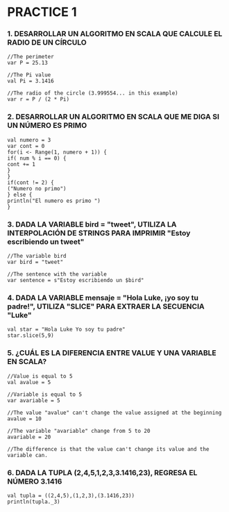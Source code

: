 # PRACTICE 1

### 1. DESARROLLAR UN ALGORITMO EN SCALA QUE CALCULE EL RADIO DE UN CÍRCULO

    //The perimeter
    var P = 25.13

    //The Pi value
    val Pi = 3.1416

    //The radio of the circle (3.999554... in this example)
    var r = P / (2 * Pi)

### 2. DESARROLLAR UN ALGORITMO EN SCALA QUE ME DIGA SI UN NÚMERO ES PRIMO

    val numero = 3
    var cont = 0
    for(i <- Range(1, numero + 1)) {
    if( num % i == 0) {
    cont += 1
    }
    }
    if(cont != 2) {
    ("Numero no primo")
    } else {
    println("El numero es primo ")
    }

### 3. DADA LA VARIABLE bird = "tweet", UTILIZA LA INTERPOLACIÓN DE STRINGS PARA IMPRIMIR "Estoy escribiendo un tweet"

    //The variable bird
    var bird = "tweet"

    //The sentence with the variable
    var sentence = s"Estoy escribiendo un $bird"

### 4. DADA LA VARIABLE mensaje = "Hola Luke, ¡yo soy tu padre!", UTILIZA "SLICE" PARA EXTRAER LA SECUENCIA "Luke"

    val star = "Hola Luke Yo soy tu padre"
    star.slice(5,9)

### 5. ¿CUÁL ES LA DIFERENCIA ENTRE VALUE Y UNA VARIABLE EN SCALA?

    //Value is equal to 5
    val avalue = 5

    //Variable is equal to 5
    var avariable = 5

    //The value "avalue" can't change the value assigned at the beginning
    avalue = 10

    //The variable "avariable" change from 5 to 20
    avariable = 20

    //The difference is that the value can't change its value and the variable can.

### 6. DADA LA TUPLA (2,4,5,1,2,3,3.1416,23), REGRESA EL NÚMERO 3.1416

    val tupla = ((2,4,5),(1,2,3),(3.1416,23))
    println(tupla._3)